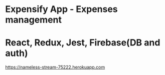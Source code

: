 # Expensify App - Expenses management

# React, Redux, Jest, Firebase(DB and auth)

https://nameless-stream-75222.herokuapp.com